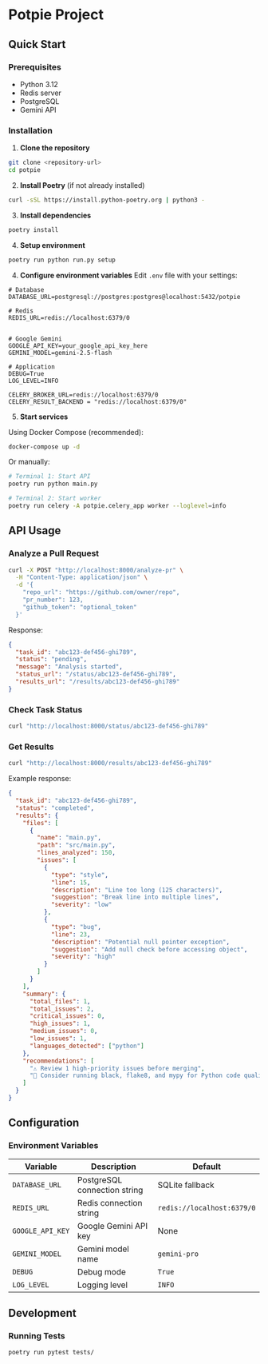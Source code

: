 # Potpie Project

## Quick Start

### Prerequisites

- Python 3.12
- Redis server
- PostgreSQL
- Gemini API

### Installation

1. **Clone the repository**

```bash
git clone <repository-url>
cd potpie
```

2. **Install Poetry** (if not already installed)

```bash
curl -sSL https://install.python-poetry.org | python3 -
```

3. **Install dependencies**

```bash
poetry install
```

4. **Setup environment**

```bash
poetry run python run.py setup
```

4. **Configure environment variables**
Edit `.env` file with your settings:

```env
# Database
DATABASE_URL=postgresql://postgres:postgres@localhost:5432/potpie

# Redis
REDIS_URL=redis://localhost:6379/0


# Google Gemini
GOOGLE_API_KEY=your_google_api_key_here
GEMINI_MODEL=gemini-2.5-flash

# Application
DEBUG=True
LOG_LEVEL=INFO

CELERY_BROKER_URL=redis://localhost:6379/0
CELERY_RESULT_BACKEND = "redis://localhost:6379/0"
```

5. **Start services**

Using Docker Compose (recommended):

```bash
docker-compose up -d
```

Or manually:

```bash
# Terminal 1: Start API
poetry run python main.py

# Terminal 2: Start worker
poetry run celery -A potpie.celery_app worker --loglevel=info

```

## API Usage

### Analyze a Pull Request

```bash
curl -X POST "http://localhost:8000/analyze-pr" \
  -H "Content-Type: application/json" \
  -d '{
    "repo_url": "https://github.com/owner/repo",
    "pr_number": 123,
    "github_token": "optional_token"
  }'
```

Response:

```json
{
  "task_id": "abc123-def456-ghi789",
  "status": "pending",
  "message": "Analysis started",
  "status_url": "/status/abc123-def456-ghi789",
  "results_url": "/results/abc123-def456-ghi789"
}
```

### Check Task Status

```bash
curl "http://localhost:8000/status/abc123-def456-ghi789"
```

### Get Results

```bash
curl "http://localhost:8000/results/abc123-def456-ghi789"
```

Example response:

```json
{
  "task_id": "abc123-def456-ghi789",
  "status": "completed",
  "results": {
    "files": [
      {
        "name": "main.py",
        "path": "src/main.py",
        "lines_analyzed": 150,
        "issues": [
          {
            "type": "style",
            "line": 15,
            "description": "Line too long (125 characters)",
            "suggestion": "Break line into multiple lines",
            "severity": "low"
          },
          {
            "type": "bug",
            "line": 23,
            "description": "Potential null pointer exception",
            "suggestion": "Add null check before accessing object",
            "severity": "high"
          }
        ]
      }
    ],
    "summary": {
      "total_files": 1,
      "total_issues": 2,
      "critical_issues": 0,
      "high_issues": 1,
      "medium_issues": 0,
      "low_issues": 1,
      "languages_detected": ["python"]
    },
    "recommendations": [
      "⚠️ Review 1 high-priority issues before merging",
      "🐍 Consider running black, flake8, and mypy for Python code quality"
    ]
  }
}
```

## Configuration

### Environment Variables

| Variable | Description | Default |
|----------|-------------|---------|
| `DATABASE_URL` | PostgreSQL connection string | SQLite fallback |
| `REDIS_URL` | Redis connection string | `redis://localhost:6379/0` |
| `GOOGLE_API_KEY` | Google Gemini API key | None |
| `GEMINI_MODEL` | Gemini model name | `gemini-pro` |
| `DEBUG` | Debug mode | `True` |
| `LOG_LEVEL` | Logging level | `INFO` |

## Development

### Running Tests

```bash
poetry run pytest tests/
```
